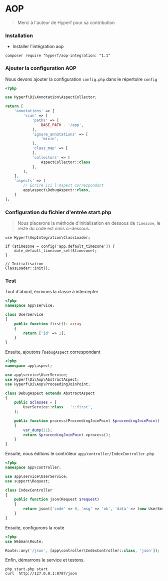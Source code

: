 # AOP

> Merci à l'auteur de Hyperf pour sa contribution

### Installation

- Installer l'intégration aop

```shell
composer require "hyperf/aop-integration: ^1.1"
```

### Ajouter la configuration AOP

Nous devons ajouter la configuration `config.php` dans le répertoire `config`

```php
<?php

use Hyperf\Di\Annotation\AspectCollector;

return [
    'annotations' => [
        'scan' => [
            'paths' => [
                BASE_PATH . '/app',
            ],
            'ignore_annotations' => [
                'mixin',
            ],
            'class_map' => [
            ],
            'collectors' => [
                AspectCollector::class
            ],
        ],
    ],
    'aspects' => [
        // Écrire ici l'Aspect correspondant
        app\aspect\DebugAspect::class,
    ]
];

```

### Configuration du fichier d'entrée start.php

> Nous placerons la méthode d'initialisation en dessous de `timezone`, le reste du code est omis ci-dessous.

```
use Hyperf\AopIntegration\ClassLoader;

if ($timezone = config('app.default_timezone')) {
    date_default_timezone_set($timezone);
}

// Initialisation
ClassLoader::init();
```

### Test

Tout d'abord, écrivons la classe à intercepter

```php
<?php
namespace app\service;

class UserService
{
    public function first(): array
    {
        return ['id' => 1];
    }
}
```

Ensuite, ajoutons l'`DebugAspect` correspondant

```php
<?php
namespace app\aspect;

use app\service\UserService;
use Hyperf\Di\Aop\AbstractAspect;
use Hyperf\Di\Aop\ProceedingJoinPoint;

class DebugAspect extends AbstractAspect
{
    public $classes = [
        UserService::class . '::first',
    ];

    public function process(ProceedingJoinPoint $proceedingJoinPoint)
    {
        var_dump(11);
        return $proceedingJoinPoint->process();
    }
}
```

Ensuite, nous éditons le contrôleur `app/controller/IndexController.php`

```php
<?php
namespace app\controller;

use app\service\UserService;
use support\Request;

class IndexController
{
    public function json(Request $request)
    {
        return json(['code' => 0, 'msg' => 'ok', 'data' => (new UserService())->first()]);
    }
}
```

Ensuite, configurons la route

```php
<?php
use Webman\Route;

Route::any('/json', [app\controller\IndexController::class, 'json']);
```

Enfin, démarrons le service et testons.

```shell
php start.php start
curl  http://127.0.0.1:8787/json
```
